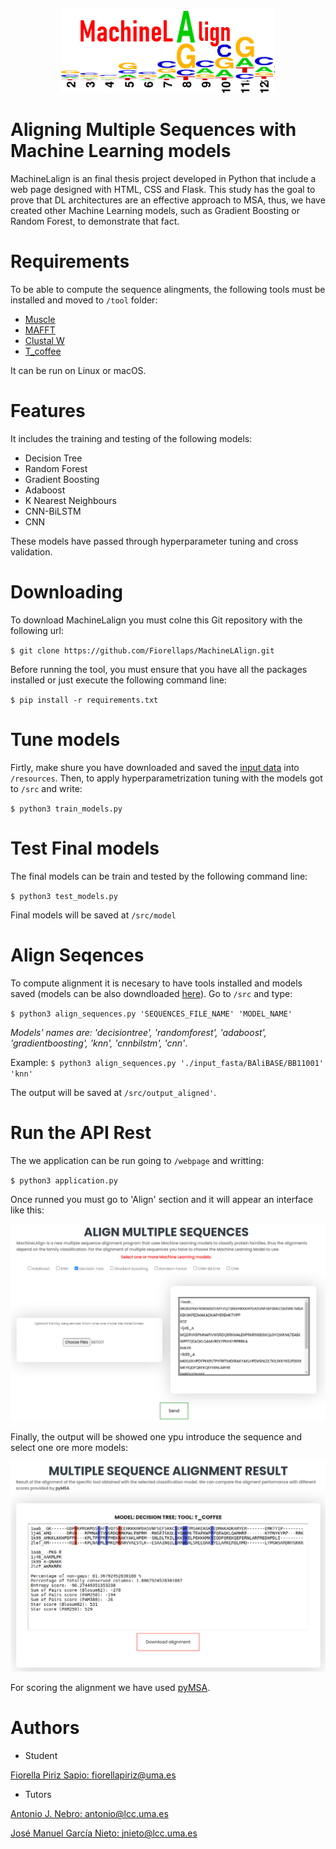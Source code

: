 <p align="center">
  <img src="https://github.com/Fiorellaps/MachineLAlign/blob/73d6997d4ae171b8ad6a4cdee6a49f50ec9b023f/resources/MachineLalign.PNG" alt="MachineLalign">
</p>

# Aligning Multiple Sequences with Machine Learning models

MachineLalign is an final thesis project developed in Python that include a web page designed with HTML, CSS and Flask. This study has the goal to prove that DL architectures are an effective approach to MSA, thus, we have created other Machine Learning models, such as Gradient Boosting or Random Forest, to demonstrate that fact. 

# Requirements

To be able to compute the sequence alingments, the following tools must be installed and moved to `/tool` folder:

- [Muscle](https://www.drive5.com/muscle/downloads.htm)
- [MAFFT](https://mafft.cbrc.jp/alignment/software/)
- [Clustal W](http://www.clustal.org/clustal2/)
- [T_coffee](http://www.tcoffee.org/Projects/tcoffee/workshops/tcoffeetutorials/installation.html)

It can be run on Linux or macOS.

# Features

It includes the training and testing of the following models:

- Decision Tree
- Random Forest
- Gradient Boosting
- Adaboost
- K Nearest Neighbours
- CNN-BiLSTM
- CNN

These models have passed through hyperparameter tuning and cross validation.

# Downloading

To download MachineLalign you must colne this Git repository with the following url:


`
$ git clone https://github.com/Fiorellaps/MachineLAlign.git
`


Before running the tool, you must ensure that you have all the packages installed or just execute the following command line:


`
$ pip install -r requirements.txt
`


# Tune models
Firtly, make shure you have downloaded and saved the [input data](https://drive.google.com/file/d/1HzaPY2iEIz_rKM5umXbQzegZ4MZ70qxT/view?usp=sharing) into `/resources`. Then, to apply hyperparametrization tuning with the models got to `/src` and write:


`
$ python3 train_models.py
`


# Test Final models
The final models can be train and tested by the following command line:


`
$ python3 test_models.py
`


Final models will be saved at `/src/model`

# Align Seqences
To compute alignment it is necesary to have tools installed and models saved (models can be also downdloaded [here](https://drive.google.com/drive/folders/10U3TkyHVMklWtd58UiN8gukJdVRNlbBf?usp=sharing)). Go to `/src` and type:


`
$ python3 align_sequences.py 'SEQUENCES_FILE_NAME' 'MODEL_NAME'
`


*Models' names are: 'decisiontree', 'randomforest', 'adaboost', 'gradientboosting', 'knn', 'cnnbilstm', 'cnn'*.

Example:
`
$ python3 align_sequences.py './input_fasta/BAliBASE/BB11001' 'knn'
`


The output will be saved at `/src/output_aligned'`.

# Run the API Rest

The we application can be run going to `/webpage` and writting:


`
$ python3 application.py
`


Once runned you must go to 'Align' section and it will appear an interface like this:

<p align="center">
  <kbd>
  <img src="https://github.com/Fiorellaps/MachineLAlign/blob/ae90d7e9c346d3bff915360209684b9a28b616dc/resources/align_interface.PNG" alt="Alignment interface">
  </kbd>
</p>

Finally, the output will be showed one ypu introduce the sequence and select one ore more models:
<p align="center">
  <kbd>
  <img src="https://github.com/Fiorellaps/MachineLAlign/blob/ae90d7e9c346d3bff915360209684b9a28b616dc/resources/result_interface.PNG" alt="Result interface">
  </kbd>
</p>

For scoring the alignment we have used [pyMSA](https://github.com/benhid/pyMSA/blob/master/README.md).

# Authors
- Student

[Fiorella Piriz Sapio: fiorellapiriz@uma.es](mailto:fiorellapiriz@uma.es)


- Tutors

[Antonio J. Nebro: antonio@lcc.uma.es](mailto:antonio@lcc.uma.es)


[José Manuel García Nieto: jnieto@lcc.uma.es](mailto:jnieto@lcc.uma.es)
